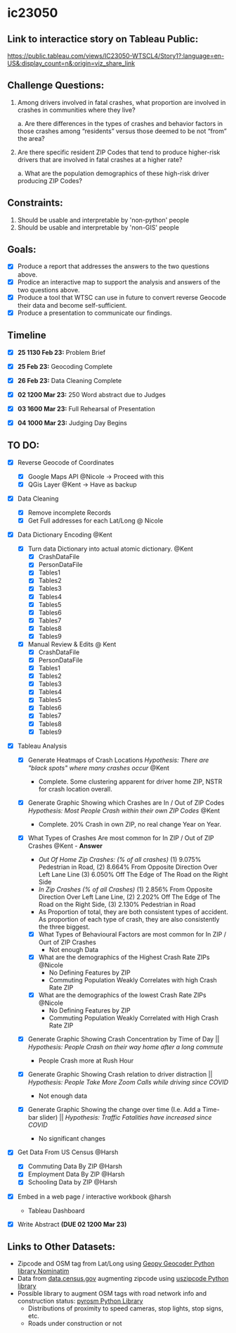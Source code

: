 # ic23050

## Link to interactice story on Tableau Public: 
https://public.tableau.com/views/IC23050-WTSCL4/Story1?:language=en-US&:display_count=n&:origin=viz_share_link


## Challenge Questions:

1.	Among drivers involved in fatal crashes, what proportion are involved in crashes in communities where they live?

	a. Are there differences in the types of crashes and behavior factors in those crashes among “residents” versus those deemed to be not “from” the area?

2.	Are there specific resident ZIP Codes that tend to produce higher-risk drivers that are involved in fatal crashes at a higher rate? 

	a. What are the population demographics of these high-risk driver producing ZIP Codes?


## Constraints:

1. Should be usable and interpretable by 'non-python' people
2. Should be usable and interpretable by 'non-GIS' people


## Goals:

- [X] Produce a report that addresses the answers to the two questions above. 
- [X] Prodice an interactive map to support the analysis and answers of the two questions above. 
- [X] Produce a tool that WTSC can use in future to convert reverse Geocode their data and become self-sufficient. 
- [X] Produce a presentation to communicate our findings. 

## Timeline

- [X] **25 1130 Feb 23:** Problem Brief
- [X] **25 Feb 23:** Geocoding Complete
- [X] **26 Feb 23:** Data Cleaning Complete

- [X] **02 1200 Mar 23:** 250 Word abstract due to Judges
- [X] **03 1600 Mar 23:** Full Rehearsal of Presentation 
- [X] **04 1000 Mar 23:** Judging Day Begins
 
## TO DO: 

- [X] Reverse Geocode of Coordinates
	- [X] Google Maps API @Nicole -> Proceed with this
	- [X] QGis Layer @Kent -> Have as backup

- [X] Data Cleaning
	- [X] Remove incomplete Records 
	- [X] Get Full addresses for each Lat/Long @ Nicole

- [X] Data Dictionary Encoding @Kent
	- [X] Turn data Dictionary into actual atomic dictionary. @Kent 
		- [X] CrashDataFile
		- [X] PersonDataFile
		- [X] Tables1
		- [X] Tables2
		- [X] Tables3
		- [X] Tables4
		- [X] Tables5
		- [X] Tables6
		- [X] Tables7
		- [X] Tables8
		- [X] Tables9
	- [X] Manual Review & Edits @ Kent 
		- [X] CrashDataFile
		- [X] PersonDataFile
		- [X] Tables1
		- [X] Tables2
		- [X] Tables3
		- [X] Tables4
		- [X] Tables5
		- [X] Tables6
		- [X] Tables7
		- [X] Tables8
		- [X] Tables9

- [X] Tableau Analysis
	- [X] Generate Heatmaps of Crash Locations *Hypothesis: There are "black spots" where many crashes occur* @Kent
		- Complete. Some clustering apparent for driver home ZIP, NSTR for crash location overall.  
	- [X] Generate Graphic Showing which Crashes are In / Out of ZIP Codes *Hypothesis: Most People Crash within their own ZIP Codes* @Kent
		- Complete. 20% Crash in own ZIP, no real change Year on Year. 	
	- [X] What Types of Crashes Are most common for In ZIP / Out of ZIP Crashes @Kent
			- **Answer**
		- *Out Of Home Zip Crashes: (% of all crashes)* (1) 9.075% Pedestrian in Road, (2) 8.664% From Opposite Direction Over Left Lane Line (3) 6.050% Off The Edge of The Road on the Right Side
		- *In Zip Crashes (% of all Crashes)* (1) 2.856% From Opposite Direction Over Left Lane Line, (2) 2.202% Off The Edge of The Road on the Right Side, (3) 2.130% Pedestrian in Road
		- As Proportion of total, they are both consistent types of accident. As proportion of each type of crash, they are also consistently the three biggest. 
		- [X] What Types of Behavioural Factors are most common for In ZIP / Ourt of ZIP Crashes
			- Not enough Data	
		- [X] What are the demographics of the Highest Crash Rate ZIPs @Nicole
			- No Defining Features by ZIP
			- Commuting Population Weakly Correlates with high Crash Rate ZIP
		- [X] What are the demographics of the lowest Crash Rate ZIPs @Nicole
			- No Defining Features by ZIP
			- Commuting Population Weakly Correlated with High Crash Rate ZIP
		
	- [X] Generate Graphic Showing Crash Concentration by Time of Day || *Hypothesis: People Crash on their way home after a long commute*
		- People Crash more at Rush Hour	

	- [X] Generate Graphic Showing Crash relation to driver distraction || *Hypothesis: People Take More Zoom Calls while driving since COVID*
		-  Not enough data 
	- [X] Generate Graphic Showing the change over time (I.e. Add a Time-bar slider) || *Hypothesis: Traffic Fatalities have increased since COVID*
		- No significant changes 

- [X] Get Data From US Census @Harsh
	- [X] Commuting Data By ZIP @Harsh
	- [X] Employment Data By ZIP @Harsh
	- [X] Schooling Data by ZIP @Harsh

- [X] Embed in a web page / interactive workbook @harsh
	- Tableau Dashboard

- [X] Write Abstract **(DUE 02 1200 Mar 23)**


## Links to Other Datasets:
- Zipcode and OSM tag from Lat/Long using [Geopy Geocoder Python library Nominatim](https://nominatim.org/)
- Data from [data.census.gov](data.census.gov) augmenting zipcode using [uszipcode Python library](https://www.pythonpool.com/uszipcode-python/)
- Possible library to augment OSM tags with road network info and construction status: [pyrosm Python Library](https://docs.osmcode.org/pyosmium/latest/)
	- Distributions of proximity to speed cameras, stop lights, stop signs, etc.
	- Roads under construction or not



